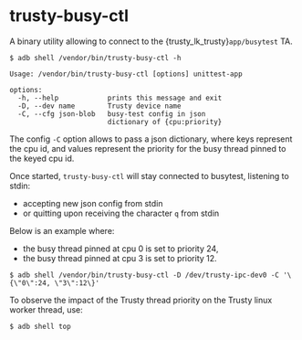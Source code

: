 # trusty-busy-ctl

A binary utility allowing to connect to the {trusty_lk_trusty}`app/busytest` TA.

```
$ adb shell /vendor/bin/trusty-busy-ctl -h
```

```
Usage: /vendor/bin/trusty-busy-ctl [options] unittest-app

options:
  -h, --help            prints this message and exit
  -D, --dev name        Trusty device name
  -C, --cfg json-blob   busy-test config in json
                        dictionary of {cpu:priority}
```

The config `-C` option allows to pass a json dictionary, where keys represent the cpu id, and values represent the priority for the busy thread pinned to the keyed cpu id.

Once started, `trusty-busy-ctl` will stay connected to busytest, listening
to stdin:
* accepting new json config from stdin
* or quitting upon receiving the character `q` from stdin

Below is an example where:

* the busy thread pinned at cpu 0 is set to priority 24,
* the busy thread pinned at cpu 3 is set to priority 12.

```
$ adb shell /vendor/bin/trusty-busy-ctl -D /dev/trusty-ipc-dev0 -C '\{\"0\":24, \"3\":12\}'
```

To observe the impact of the Trusty thread priority on the Trusty linux worker thread, use:

```
$ adb shell top
```
